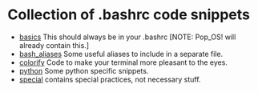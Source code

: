 # Collection of .bashrc code snippets

* [basics](bashrc_snippets/bashrc_basics.sh) This should always be in your .bashrc [NOTE: Pop_OS! will already contain this.]
* [bash_aliases](bashrc_snippets/bash_aliases) Some useful aliases to include in a separate file.
* [colorify](bashrc_snippets/colorify.sh) Code to make your terminal more pleasant to the eyes.
* [python](bashrc_snippets/py_mods.sh) Some python specific snippets.
* [special](bashrc_snippets/special.sh) contains special practices, not necessary stuff.

